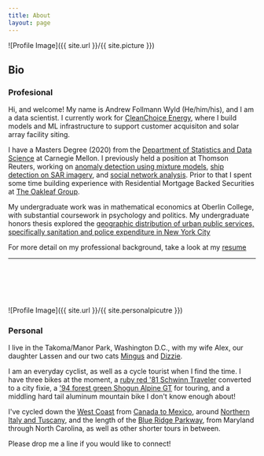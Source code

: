 ```yaml
---
title: About
layout: page
---
```

![Profile Image]({{ site.url }}/{{ site.picture }})

## Bio

### Profesional

Hi, and welcome! My name is Andrew Follmann Wyld (He/him/his), and I am a data scientist. I currently work for [CleanChoice Energy](https://cleanchoiceenergy.com/), 
where I build models and ML infrastructure to support customer acquisiton and solar array facility siting. 

I have a Masters Degree (2020) from the [Department of Statistics and Data Science](http://www.stat.cmu.edu/) at Carnegie Mellon. 
I previously held a position at Thomson Reuters, working on [anomaly detection using mixture models]({{site.url}}/Anomix),
[ship detection on SAR imagery]({{site.url}}/xView3), and [social network analysis]({{site.url}}/community-detection-social-media). Prior to that I spent some time
building experience with Residential Mortgage Backed Securities at [The Oakleaf Group](https://oakleaf.com/).

My undergraduate work was in mathematical economics at Oberlin College, with substantial coursework in psychology and politics. 
My undergraduate honors thesis explored the [geographic distribution of urban public services, specifically
sanitation and police expenditure in New York City]({{site.url}}/EconThesis/)

For more detail on my professional background, take a look at my [resume]({{site.url}}{{site.resume-url}}) 

<hr><br><br><br><br>

![Profile Image]({{ site.url }}/{{ site.personalpicutre }})

### Personal

I live in the Takoma/Manor Park, Washington D.C., with my wife Alex, our daughter Lassen and our two cats 
[Mingus]({{site.url}}/assets/images/mingus-shelf.JPG) 
and [Dizzie]({{site.url}}/assets/images/Dizzie.jpg).

I am an everyday cyclist, as well as a cycle tourist when I find the time. I have three bikes at the moment, 
a [ruby red '81 Schwinn Traveler]({{site.url}}/assets/images/fixie-pgh.jpg) converted to a city fixie,
a ['94 forest green Shogun Alpine GT]({{site.url}}/assets/images/bike-selfie.jpg) for touring,
and a middling hard tail aluminum mountain bike I don't know enough about! 

I've cycled down the [West Coast]({{site.url}}/assets/images/ca-coast.jpg) from [Canada to Mexico]({{site.url}}/assets/images/ca-bike.jpg), 
around [Northern Italy and Tuscany]({{site.url}}/assets/images/tuscan-O.JPG), 
and the length of the [Blue Ridge Parkway]({{site.url}}/assets/images/blue-ridge-bike.jpg), from Maryland through North Carolina, 
as well as other shorter tours in between. 

Please drop me a line if you would like to connect! 
